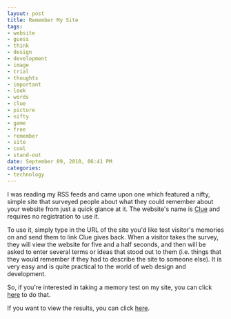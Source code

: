 ```yaml
--- 
layout: post
title: Remember My Site
tags: 
- website
- guess
- think
- design
- development
- image
- trial
- thoughts
- important
- look
- words
- clue
- picture
- nifty
- game
- free
- remember
- site
- cool
- stand-out
date: September 09, 2010, 06:41 PM
categories: 
- technology
---
```

I was reading my RSS feeds and came upon one which featured a nifty, simple site that surveyed people about what they could remember about your website from just a quick glance at it. The website's name is [Clue](http://www.clueapp.com/) and requires no registration to use it.

To use it, simply type in the URL of the site you'd like test visitor's memories on and send them to link Clue gives back. When a visitor takes the survey, they will view the website for five and a half seconds, and then will be asked to enter several terms or ideas that stood out to them (i.e. things that they would remember if they had to describe the site to someone else). It is very easy and is quite practical to the world of web design and development.

So, if you're interested in taking a memory test on my site, you can click [here](http://www.clueapp.com/1474) to do that.

If you want to view the results, you can click [here](http://www.clueapp.com/1474+).
